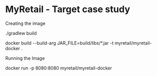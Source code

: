 # MyRetail - Target case study

Creating the image

./gradlew build

docker build --build-arg JAR_FILE=build/libs/*.jar -t myretail/myretail-docker .



Running the Image

docker run -p 8080:8080 myretail/myretail-docker
